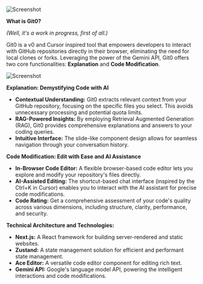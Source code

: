 
![Screenshot](./visualdemo.gif)


**What is Git0?**

*(Well, it's a work in progress, first of all.)*

Git0 is a v0 and Cursor inspired tool that empowers developers to interact with GitHub repositories directly in their browser, eliminating the need for local clones or forks. Leveraging the power of the Gemini API, Git0 offers two core functionalities: **Explanation** and **Code Modification**. 

![Screenshot](./visualdemo2.gif)

**Explanation: Demystifying Code with AI**

* **Contextual Understanding:** Git0 extracts relevant context from your GitHub repository, focusing on the specific files you select. This avoids unnecessary processing and potential quota limits. 
* **RAG-Powered Insights:** By employing Retrieval Augmented Generation (RAG), Git0 provides comprehensive explanations and answers to your coding queries.
* **Intuitive Interface:** The slide-like component design allows for seamless navigation through your conversation history.

**Code Modification: Edit with Ease and AI Assistance**

* **In-Browser Code Editor:** A flexible browser-based code editor lets you explore and modify your repository's files directly.
* **AI-Assisted Editing:** The shortcut-based chat interface (inspired by the Ctrl+K in Cursor) enables you to interact with the AI assistant for precise code modifications.
* **Code Rating:** Get a comprehensive assessment of your code's quality across various dimensions, including structure, clarity, performance, and security.

**Technical Architecture and Technologies:**

* **Next.js:** A React framework for building server-rendered and static websites.
* **Zustand:** A state management solution for efficient and performant state management.
* **Ace Editor:** A versatile code editor component for editing rich text.
* **Gemini API:** Google's language model API, powering the intelligent interactions and code modifications.

